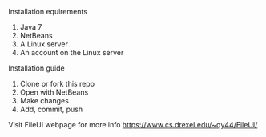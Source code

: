 Installation equirements

1) Java 7
2) NetBeans
3) A Linux server
4) An account on the Linux server


Installation guide

1) Clone or fork this repo
2) Open with NetBeans
3) Make changes
4) Add, commit, push

Visit FileUI webpage for more info
https://www.cs.drexel.edu/~qy44/FileUI/

